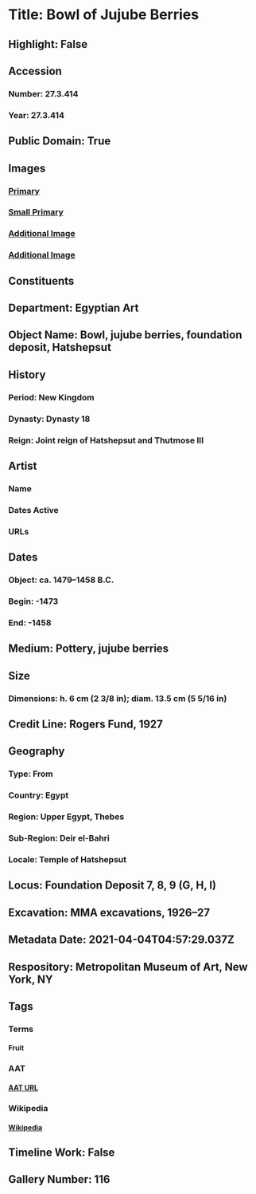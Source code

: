# Title: Bowl of Jujube Berries
## Highlight: False
## Accession
### Number: 27.3.414
### Year: 27.3.414
## Public Domain: True
## Images
### [Primary](https://images.metmuseum.org/CRDImages/eg/original/27.3.414_top.jpg)
### [Small Primary](https://images.metmuseum.org/CRDImages/eg/web-large/27.3.414_top.jpg)
### [Additional Image](https://images.metmuseum.org/CRDImages/eg/original/27.3.414.jpg)
### [Additional Image](https://images.metmuseum.org/CRDImages/eg/original/27.3.414_side.jpg)
## Constituents
## Department: Egyptian Art
## Object Name: Bowl, jujube berries, foundation deposit, Hatshepsut
## History
### Period: New Kingdom
### Dynasty: Dynasty 18
### Reign: Joint reign of Hatshepsut and Thutmose III
## Artist
### Name
### Dates Active
### URLs
## Dates
### Object: ca. 1479–1458 B.C.
### Begin: -1473
### End: -1458
## Medium: Pottery, jujube berries
## Size
### Dimensions: h. 6 cm (2 3/8 in); diam. 13.5 cm (5 5/16 in)
## Credit Line: Rogers Fund, 1927
## Geography
### Type: From
### Country: Egypt
### Region: Upper Egypt, Thebes
### Sub-Region: Deir el-Bahri
### Locale: Temple of Hatshepsut
## Locus: Foundation Deposit 7, 8, 9 (G, H, I)
## Excavation: MMA excavations, 1926–27
## Metadata Date: 2021-04-04T04:57:29.037Z
## Respository: Metropolitan Museum of Art, New York, NY
## Tags
### Terms
#### Fruit
### AAT
#### [AAT URL](http://vocab.getty.edu/page/aat/300011868)
### Wikipedia
#### [Wikipedia]()
## Timeline Work: False
## Gallery Number: 116